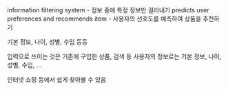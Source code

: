 
information filtering system - 정보 중에 특정 정보만 걸러내기
predicts user preferences and recommends item - 사용자의 선호도를 예측하여 상품을 추천하기

기본 정보, 나이, 성별, 수입 등등

입력으로 쓰이는 것은 기존에 구입한 상품, 검색 등
사용자의 정보로는 기본 정보, 나이, 성별, 수입, ...

인터넷 쇼핑 등에서 쉽게 찾아볼 수 있음
